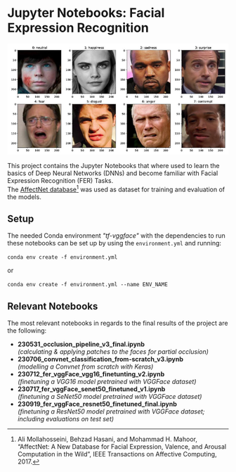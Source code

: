 #  Jupyter Notebooks: Facial Expression Recognition

![Image Plot of Class Examples](https://github.com/LeanderWernst/facial-expression-recognition/blob/2145e7f4310c3a7f27253b21995435cf266e484b/class-examples.jpg)

This project contains the Jupyter Notebooks that where used to learn the basics of Deep Neural Networks (DNNs) and become familiar with Facial Expression Recognition (FER) Tasks.  
The [AffectNet database](http://mohammadmahoor.com/affectnet/ "AffecNet")[^affectnet] was used as dataset for training and evaluation of the models.

## Setup

The needed Conda environment _"tf-vggface"_ with the dependencies to run these notebooks can be set up by using the ``environment.yml`` and running:

```conda env create -f environment.yml```

or 

```conda env create -f environment.yml --name ENV_NAME```

## Relevant Notebooks

The most relevant notebooks in regards to the final results of the project are the following:
- **230531_occlusion_pipeline_v3_final.ipynb**  
  _(calculating & applying patches to the faces for partial occlusion)_
- **230706_convnet_classification_from-scratch_v3.ipynb**  
  _(modelling a Convnet from scratch with Keras)_
- **230712_fer_vggFace_vgg16_finetunting_v2.ipynb**  
  _(finetuning a VGG16 model pretrained with VGGFace dataset)_
- **230717_fer_vggFace_senet50_finetuned_v1.ipynb**  
  _(finetuning a SeNet50 model pretrained with VGGFace dataset)_
- **230919_fer_vggFace_resnet50_finetuned_final.ipynb**  
  _(finetuning a ResNet50 model pretrained with VGGFace dataset; including evaluations on test set)_

[^affectnet]: Ali Mollahosseini, Behzad Hasani, and Mohammad H. Mahoor, “AffectNet: A New Database for Facial Expression, Valence, and Arousal Computation in the Wild”, IEEE Transactions on Affective Computing, 2017.
